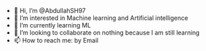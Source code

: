 - 👋 Hi, I’m @AbdullahSH97
- 👀 I’m interested in Machine learning and Artificial intelligence
- 🌱 I’m currently learning ML
- 💞️ I’m looking to collaborate on nothing because I am still learning
- 📫 How to reach me: by Email

<!---
AbdullahSH97/AbdullahSH97 is a ✨ special ✨ repository because its `README.md` (this file) appears on your GitHub profile.
You can click the Preview link to take a look at your changes.
--->
